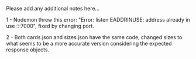 Please add any additional notes here…

1 - Nodemon threw this error: "Error: listen EADDRINUSE: address already in use :::7000", fixed by changing port.

2 - Both cards.json and sizes.json have the same code, changed sizes to what seems to be a more accurate version considering the expected response objects.
